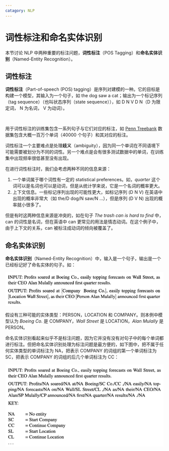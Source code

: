 ```yaml
---
catagory: NLP
---
```


# 词性标注和命名实体识别

本节讨论 NLP 中两种重要的标注问题，**词性标注**（POS Tagging）和**命名实体识别**（Named-Entity Recognition）。



## 词性标注

**词性标注**（Part-of-speech (POS) tagging）是序列对建模的一种。它的目标是构建一个模型，其输入为一个句子，如 $\text{the dog saw a cat}$；输出为一个标记序列（tag sequence）（也叫状态序列（state sequence）），如 $\text{D N V D N}$（$\text{D}$ 为限定词， $\text{N}$ 为名词， $\text{V}$ 为动词）。

<br>

用于词性标注的训练集包含一系列句子与它们对应的标注，如 [Penn Treebank](https://catalog.ldc.upenn.edu/LDC99T42) 数据集包含大概一百万个单词（40000 个句子）和其对应的标注。

词性标注一个主要难点是处理**歧义**（ambiguity），因为同一个单词在不同语境下可能需要被划分为不同的词性。另一个难点是会有很多测试数据中的单词，在训练集中出现频率很低甚至没有出现。

在进行词性标注时，我们会考虑两种不同的信息来源：

1. 一个单词属于哪个词性有一定的 statistical preferences。如，*quarter* 这个词可以是名词也可以是动词，但是从统计学来说，它是一个名词的概率更大。
2. 上下文信息。一些标记序列出现的可能性更大，如标记序列 $(\text{D N V})$ 在英语中出现的概率非常大（如 $\text{the/D dog/N saw/N ...}$），但是序列 $(\text{D V N})$ 出现的概率就小很多了。

但是有时这两种信息来源是冲突的，如在句子 *The trash can is hard to find* 中，$\text{can}$ 的词性是名词，但在英语中 $\text{can}$ 更常见的用法是情态动词。在这个例子中，由于上下文的关系，$\text{can}$ 被标注成动词的倾向被覆盖了。



## 命名实体识别

**命名实体识别**（Named-Entity Recognition）中，输入是一个句子，输出是一个已经标记好了命名实体的句子。如：

![named-entity-recognition](./img/named-entity-recognition.png)

假设有三种可能的实体类型：PERSON，LOCATION 和 COMPANY。则本例中模型认为 *Boeing Co.* 是 COMPANY，*Wall Street* 是 LOCATION，*Alan Mulally* 是 PERSON。

命名实体识别看起来似乎不是标注问题，因为它并没有没有对句子中的每个单词都进行标注。但把命名实体识别处理为标注问题是最方便的，如下图中，把不属于任何实体类型的单词标注为 NA，把表示 COMPANY 的词组的第一个单词标注为 SC，把表示 COMPANY 的词组的后几个单词标注为 CC：

![named-entity-recognition-tagging-problem](./img/named-entity-recognition-tagging-problem.png)